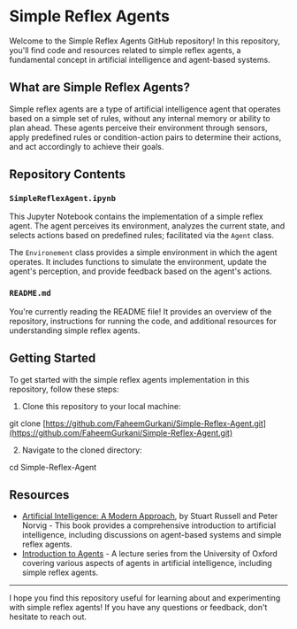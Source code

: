 # Simple Reflex Agents

Welcome to the Simple Reflex Agents GitHub repository! In this repository, you'll find code and resources related to simple reflex agents, a fundamental concept in artificial intelligence and agent-based systems.

## What are Simple Reflex Agents?

Simple reflex agents are a type of artificial intelligence agent that operates based on a simple set of rules, without any internal memory or ability to plan ahead. These agents perceive their environment through sensors, apply predefined rules or condition-action pairs to determine their actions, and act accordingly to achieve their goals.

## Repository Contents

### `SimpleReflexAgent.ipynb`

This Jupyter Notebook contains the implementation of a simple reflex agent. The agent perceives its environment, analyzes the current state, and selects actions based on predefined rules; facilitated via the `Agent` class.

The `Environement` class provides a simple environment in which the agent operates. It includes functions to simulate the environment, update the agent's perception, and provide feedback based on the agent's actions.

### `README.md`

You're currently reading the README file! It provides an overview of the repository, instructions for running the code, and additional resources for understanding simple reflex agents.

## Getting Started

To get started with the simple reflex agents implementation in this repository, follow these steps:

1. Clone this repository to your local machine:

git clone [https://github.com/FaheemGurkani/Simple-Reflex-Agent.git](https://github.com/FaheemGurkani/Simple-Reflex-Agent.git)

2. Navigate to the cloned directory:

cd Simple-Reflex-Agent

<!--
## Contributing

Contributions to this repository are welcome! If you have any ideas for improvements or new features, feel free to open an issue or submit a pull request. For major changes, please open an issue first to discuss the proposed changes.

## License

This project is licensed under the MIT License - see the [LICENSE](LICENSE) file for details.
-->

## Resources

- [Artificial Intelligence: A Modern Approach](http://aima.cs.berkeley.edu/), by Stuart Russell and Peter Norvig - This book provides a comprehensive introduction to artificial intelligence, including discussions on agent-based systems and simple reflex agents.
- [Introduction to Agents](https://www.cs.ox.ac.uk/teaching/materials20-21/agents/index.html) - A lecture series from the University of Oxford covering various aspects of agents in artificial intelligence, including simple reflex agents.



---

I hope you find this repository useful for learning about and experimenting with simple reflex agents! If you have any questions or feedback, don't hesitate to reach out.


